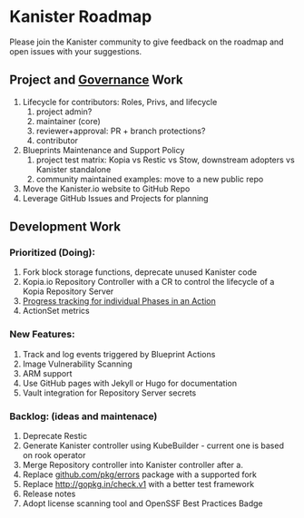 # Kanister Roadmap

Please join the Kanister community to give feedback on the roadmap
 and open issues with your suggestions.

## Project and [Governance](Governance.md) Work

1. Lifecycle for contributors: Roles, Privs, and lifecycle
   1. project admin?
   2. maintainer (core)
   3. reviewer+approval: PR + branch protections?
   4. contributor
2. Blueprints Maintenance and Support Policy
   1. project test matrix: Kopia vs Restic vs Stow, downstream adopters vs Kanister standalone
   2. community maintained examples: move to a new public repo
3. Move the Kanister.io website to GitHub Repo
4. Leverage GitHub Issues and Projects for planning

## Development Work

### Prioritized (Doing):

1. Fork block storage functions, deprecate unused Kanister code
2. Kopia.io Repository Controller with a CR to control the lifecycle of a Kopia Repository Server
3. [Progress tracking for individual Phases in an Action](https://github.com/kanisterio/kanister/blob/master/design/progress-tracking.md)
4. ActionSet metrics

### New Features:

1. Track and log events triggered by Blueprint Actions
2. Image Vulnerability Scanning
3. ARM support
4. Use GitHub pages with Jekyll or Hugo for documentation
5. Vault integration for Repository Server secrets

### Backlog: (ideas and maintenace)

1. Deprecate Restic
2. Generate Kanister controller using KubeBuilder - current one is based on rook operator
3. Merge Repository controller into Kanister controller after a.
4. Replace [github.com/pkg/errors](http://github.com/pkg/errors) package with a supported fork
5. Replace http://gopkg.in/check.v1 with a better test framework
6. Release notes
7. Adopt license scanning tool and OpenSSF Best Practices Badge
